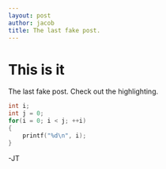 ```yaml
---
layout: post
author: jacob
title: The last fake post.
---
```


# This is it

The last fake post.
Check out the highlighting.

```c
int i;
int j = 0;
for(i = 0; i < j; ++i)
{
	printf("%d\n", i);
}
```

-JT